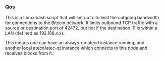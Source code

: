 ### Qos ###

This is a Linux bash script that will set up tc to limit the outgoing bandwidth for connections to the Bitcoin network. It limits outbound TCP traffic with a source or destination port of 42472, but not if the destination IP is within a LAN (defined as 192.168.x.x).

This means one can have an always-on atecd instance running, and another local atecd/atec-qt instance which connects to this node and receives blocks from it.
